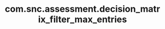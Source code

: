 ---
weight: 331
layout: page
title: com.snc.assessment.decision_matrix_filter_max_entries
description: ""
value: "1000"
---